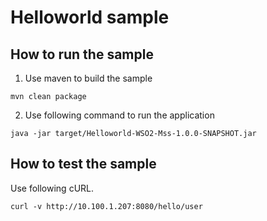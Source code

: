 # Helloworld sample


How to run the sample  
------------------------------------------
1. Use maven to build the sample 
```
mvn clean package 
```
2. Use following command to run the application 
```
java -jar target/Helloworld-WSO2-Mss-1.0.0-SNAPSHOT.jar
```
How to test the sample  
------------------------------------------

Use following cURL.  
```
curl -v http://10.100.1.207:8080/hello/user 
```
